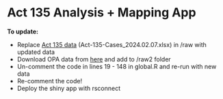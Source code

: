 # Act 135 Analysis + Mapping App

**To update:**
- Replace [Act 135 data]([url](https://github.com/lizard12995/Act-135/blob/main/Act_135_Philly/raw/Act-135-Cases_2024.02.07.xlsx)) (Act-135-Cases_2024.02.07.xlsx) in /raw with updated data
- Download OPA data from [here]([url](https://opendataphilly.org/datasets/philadelphia-properties-and-assessment-history/)) and add to /raw2 folder
- Un-comment the code in lines 19 - 148 in global.R and re-run with new data
- Re-comment the code!
- Deploy the shiny app with rsconnect
